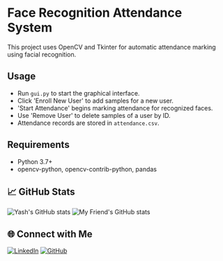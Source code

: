 # Face Recognition Attendance System

This project uses OpenCV and Tkinter for automatic attendance marking using facial recognition.

## Usage

- Run `gui.py` to start the graphical interface.
- Click 'Enroll New User' to add samples for a new user.
- 'Start Attendance' begins marking attendance for recognized faces.
- Use 'Remove User' to delete samples of a user by ID.
- Attendance records are stored in `attendance.csv`.

## Requirements

- Python 3.7+
- opencv-python, opencv-contrib-python, pandas

## 📈 GitHub Stats
![Yash's GitHub stats](https://github-readme-stats.vercel.app/api?username=HarenRaj-De&show_icons=true&theme=tokyonight)
![My Friend's GitHub stats](https://github-readme-stats.vercel.app/api?username=Shashank200828&show_icons=true&theme=tokyonight)

## 🌐 Connect with Me
[![LinkedIn](https://img.shields.io/badge/LinkedIn-blue?logo=linkedin&logoColor=white)](https://linkedin.com/in/haren-raj-koyalkar-pulkal-247773373)
[![GitHub](https://img.shields.io/badge/GitHub-black?logo=github&logoColor=white)](https://github.com/HarenRaj-Dev)

